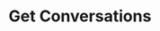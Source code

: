 ---
title: Get Conversations
excerpt: |-
  List of conversations (with pagination).

  Required scopes:
  + **read**
  + **conversate**
api:
  file: lolzteam-public-api-forum.json
  operationId: Conversations.List
deprecated: false
hidden: false
metadata:
  title: ''
  description: ''
  robots: index
next:
  description: ''
---